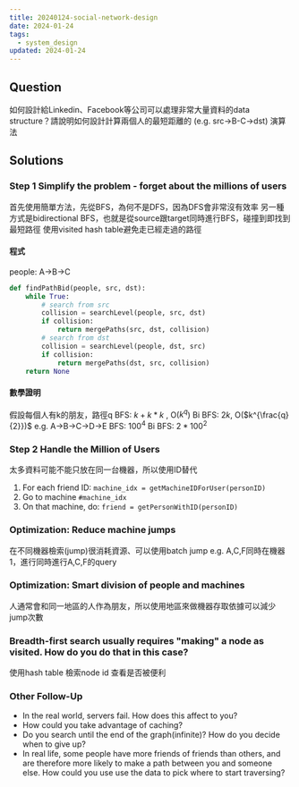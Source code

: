 ```yaml
---
title: 20240124-social-network-design
date: 2024-01-24
tags:
  - system_design
updated: 2024-01-24
---
```

## Question
 如何設計給Linkedin、Facebook等公司可以處理非常大量資料的data structure？請說明如何設計計算兩個人的最短距離的 (e.g. src->B-C->dst) 演算法
 
## Solutions
### Step 1 Simplify the problem - forget about the millions of users
首先使用簡單方法，先從BFS，為何不是DFS，因為DFS會非常沒有效率
另一種方式是bidirectional BFS，也就是從source跟target同時進行BFS，碰撞到即找到最短路徑
使用visited hash table避免走已經走過的路徑
#### 程式
people: A->B->C
```python
def findPathBid(people, src, dst):
	while True:
		# search from src
		collision = searchLevel(people, src, dst)
		if collision:
			return mergePaths(src, dst, collision)
		# search from dst
		collision = searchLevel(people, dst, src)
		if collision:
			return mergePaths(dst, src, collision)
	return None
```
#### 數學證明
假設每個人有k的朋友，路徑q
BFS: $k+k*k$ , O($k^q$)
Bi BFS: $2k$,  O($k^{\frac{q}{2}})$
e.g.
A->B->C->D->E
BFS: $100^4$
Bi BFS: $2*100^2$
### Step 2 Handle the Million of Users
太多資料可能不能只放在同一台機器，所以使用ID替代
1. For each friend ID: `machine_idx = getMachineIDForUser(personID)`
2. Go to machine `#machine_idx`
3. On that machine, do: `friend = getPersonWithID(personID)`
### Optimization: Reduce machine jumps
在不同機器檢索(jump)很消耗資源、可以使用batch jump e.g. A,C,F同時在機器1，進行同時進行A,C,F的query
### Optimization: Smart division of people and machines
人通常會和同一地區的人作為朋友，所以使用地區來做機器存取依據可以減少jump次數

### Breadth-first search usually requires "making" a node as visited. How do you do that in this case?
使用hash table 檢索node id 查看是否被便利

### Other Follow-Up 
- In the real world, servers fail. How does this affect to you?
- How could you take advantage of caching?
- Do you search until the end of the graph(infinite)? How do you decide when to give up?
- In real life, some people have more friends of friends than others, and are therefore more likely to make a path between you and someone else. How could you use use the data to pick where to start traversing?
